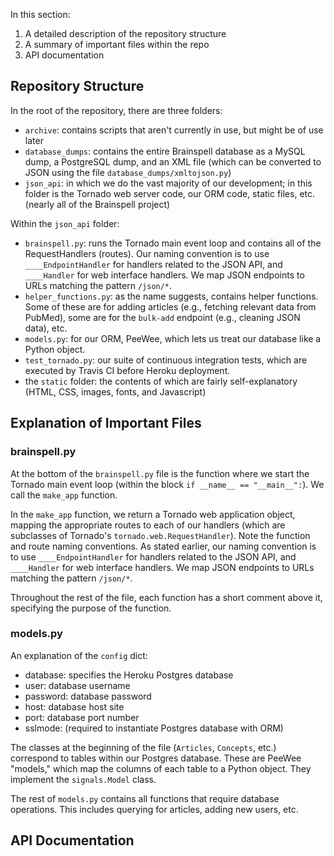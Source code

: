 In this section:
1. A detailed description of the repository structure
2. A summary of important files within the repo
3. API documentation

## Repository Structure

In the root of the repository, there are three folders:
* `archive`: contains scripts that aren't currently in use, but might be of use later
* `database_dumps`: contains the entire Brainspell database as a MySQL dump, a PostgreSQL dump, and an XML file (which can be converted to JSON using the file `database_dumps/xmltojson.py`)
* `json_api`: in which we do the vast majority of our development; in this folder is the Tornado web server code, our ORM code, static files, etc. (nearly all of the Brainspell project)

Within the `json_api` folder:
* `brainspell.py`: runs the Tornado main event loop and contains all of the RequestHandlers (routes). Our naming convention is to use `____EndpointHandler` for handlers related to the JSON API, and `____Handler` for web interface handlers. We map JSON endpoints to URLs matching the pattern `/json/*`.
* `helper_functions.py`: as the name suggests, contains helper functions. Some of these are for adding articles (e.g., fetching relevant data from PubMed), some are for the `bulk-add` endpoint (e.g., cleaning JSON data), etc.
* `models.py`: for our ORM, PeeWee, which lets us treat our database like a Python object.
* `test_tornado.py`: our suite of continuous integration tests, which are executed by Travis CI before Heroku deployment.
* the `static` folder: the contents of which are fairly self-explanatory (HTML, CSS, images, fonts, and Javascript)

## Explanation of Important Files

### brainspell.py

At the bottom of the `brainspell.py` file is the function where we start the Tornado main event loop (within the block `if __name__ == "__main__":`). We call the `make_app` function.

In the `make_app` function, we return a Tornado web application object, mapping the appropriate routes to each of our handlers (which are subclasses of Tornado's `tornado.web.RequestHandler`). Note the function and route naming conventions. As stated earlier, our naming convention is to use `____EndpointHandler` for handlers related to the JSON API, and `____Handler` for web interface handlers. We map JSON endpoints to URLs matching the pattern `/json/*`.

Throughout the rest of the file, each function has a short comment above it, specifying the purpose of the function.

### models.py

An explanation of the `config` dict:
* database: specifies the Heroku Postgres database
* user: database username 
* password: database password
* host: database host site 
* port: database port number 
* sslmode: (required to instantiate Postgres database with ORM) 

The classes at the beginning of the file (`Articles`, `Concepts`, etc.) correspond to tables within our Postgres database. These are PeeWee "models," which map the columns of each table to a Python object. They implement the `signals.Model` class.

The rest of `models.py` contains all functions that require database operations. This includes querying for articles, adding new users, etc.

## API Documentation
